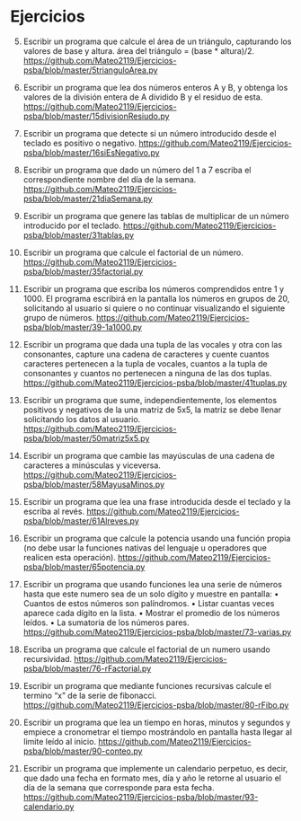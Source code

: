 # Ejercicios

5. Escribir un programa que calcule el área de un triángulo, capturando los valores de base y
altura.
área del triángulo = (base * altura)/2.
https://github.com/Mateo2119/Ejercicios-psba/blob/master/5trianguloArea.py

15. Escribir un programa que lea dos números enteros A y B, y obtenga los valores de la
división entera de A dividido B y el residuo de esta. 
https://github.com/Mateo2119/Ejercicios-psba/blob/master/15divisionResiudo.py

16. Escribir un programa que detecte si un número introducido desde el teclado es positivo o
negativo.
https://github.com/Mateo2119/Ejercicios-psba/blob/master/16siEsNegativo.py

21. Escribir un programa que dado un número del 1 a 7 escriba el correspondiente nombre del
día de la semana.
https://github.com/Mateo2119/Ejercicios-psba/blob/master/21diaSemana.py

31. Escribir un programa que genere las tablas de multiplicar de un número introducido por el
teclado.
https://github.com/Mateo2119/Ejercicios-psba/blob/master/31tablas.py

35. Escribir un programa que calcule el factorial de un número.
https://github.com/Mateo2119/Ejercicios-psba/blob/master/35factorial.py

39. Escribir un programa que escriba los números comprendidos entre 1 y 1000. El programa
escribirá en la pantalla los números en grupos de 20, solicitando al usuario si quiere o no
continuar visualizando el siguiente grupo de números.
https://github.com/Mateo2119/Ejercicios-psba/blob/master/39-1a1000.py

41. Escribir un programa que dada una tupla de las vocales y otra con las consonantes, capture
una cadena de caracteres y cuente cuantos caracteres pertenecen a la tupla de vocales,
cuantos a la tupla de consonantes y cuantos no pertenecen a ninguna de las dos tuplas.
https://github.com/Mateo2119/Ejercicios-psba/blob/master/41tuplas.py

50. Escribir un programa que sume, independientemente, los elementos positivos y negativos de
la una matriz de 5x5, la matriz se debe llenar solicitando los datos al usuario.
https://github.com/Mateo2119/Ejercicios-psba/blob/master/50matriz5x5.py

58. Escribir un programa que cambie las mayúsculas de una cadena de caracteres a minúsculas y
viceversa.
https://github.com/Mateo2119/Ejercicios-psba/blob/master/58MayusaMinos.py

61. Escribir un programa que lea una frase introducida desde el teclado y la escriba al revés. 
https://github.com/Mateo2119/Ejercicios-psba/blob/master/61Alreves.py

65. Escribir un programa que calcule la potencia usando una función propia (no debe usar la
funciones nativas del lenguaje u operadores que realicen esta operación).
https://github.com/Mateo2119/Ejercicios-psba/blob/master/65potencia.py

73. Escribir un programa que usando funciones lea una serie de números hasta que este numero
sea de un solo dígito y muestre en pantalla:
• Cuantos de estos números son palíndromos.
• Listar cuantas veces aparece cada dígito en la lista.
• Mostrar el promedio de los números leídos.
• La sumatoria de los números pares.
https://github.com/Mateo2119/Ejercicios-psba/blob/master/73-varias.py

76. Escriba un programa que calcule el factorial de un numero usando recursividad.
https://github.com/Mateo2119/Ejercicios-psba/blob/master/76-rFactorial.py

80. Escribir un programa que mediante funciones recursivas calcule el termino “x” de la serie de
fibonacci. 
https://github.com/Mateo2119/Ejercicios-psba/blob/master/80-rFibo.py

90. Escribir un programa que lea un tiempo en horas, minutos y segundos y empiece a
cronometrar el tiempo mostrándolo en pantalla hasta llegar al limite leído al inicio.
https://github.com/Mateo2119/Ejercicios-psba/blob/master/90-conteo.py

93. Escribir un programa que implemente un calendario perpetuo, es decir, que dado una fecha
en formato mes, día y año le retorne al usuario el día de la semana que corresponde para esta
fecha.
https://github.com/Mateo2119/Ejercicios-psba/blob/master/93-calendario.py
